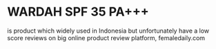 # WARDAH SPF 35 PA+++
is product which widely used in Indonesia but unfortunately have a low score reviews on big online product review platform, femaledaily.com